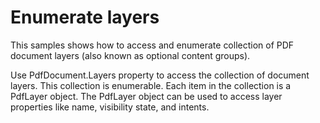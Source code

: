 # Enumerate layers
This samples shows how to access and enumerate collection of PDF document layers (also known as optional content groups).

Use PdfDocument.Layers property to access the collection of document layers. This collection is enumerable. Each item
in the collection is a PdfLayer object. The PdfLayer object can be used to access layer properties like name, visibility state, and intents.
